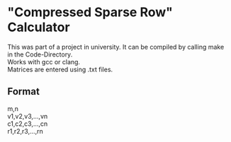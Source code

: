 <h1>"Compressed Sparse Row" Calculator</h1>
<p>
  This was part of a project in university. It can be compiled by calling make in the Code-Directory. <br>
  Works with gcc or clang. <br>
  Matrices are entered using .txt files. <br>
</p>
<h2>Format</h2>
<p>
  m,n <br>
  v1,v2,v3,...,vn <br>
  c1,c2,c3,...,cn <br>
  r1,r2,r3,...,rn <br>
</p>

